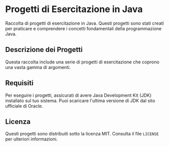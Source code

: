 # Progetti di Esercitazione in Java

Raccolta di progetti di esercitazione in Java. Questi progetti sono stati creati per praticare e comprendere i concetti fondamentali della programmazione Java.

## Descrizione dei Progetti

Questa raccolta include una serie di progetti di esercitazione che coprono una vasta gamma di argomenti.

## Requisiti

Per eseguire i progetti, assicurati di avere Java Development Kit (JDK) installato sul tuo sistema. Puoi scaricare l'ultima versione di JDK dal sito ufficiale di Oracle.

## Licenza

Questi progetti sono distribuiti sotto la licenza MIT. Consulta il file `LICENSE` per ulteriori informazioni.
